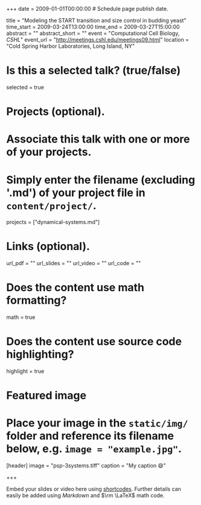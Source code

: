 +++
date = 2009-01-01T00:00:00  # Schedule page publish date.

title = "Modeling the START transition and size control in budding yeast"
time_start = 2009-03-24T13:00:00
time_end = 2009-03-27T15:00:00
abstract = ""
abstract_short = ""
event = "Computational Cell Biology, *CSHL*"
event_url = "http://meetings.cshl.edu/meetings09.html"
location = "Cold Spring Harbor Laboratories, Long Island, NY"

# Is this a selected talk? (true/false)
selected = true

# Projects (optional).
#   Associate this talk with one or more of your projects.
#   Simply enter the filename (excluding '.md') of your project file in `content/project/`.
projects = ["dynamical-systems.md"]

# Links (optional).
url_pdf = ""
url_slides = ""
url_video = ""
url_code = ""

# Does the content use math formatting?
math = true

# Does the content use source code highlighting?
highlight = true

# Featured image
# Place your image in the `static/img/` folder and reference its filename below, e.g. `image = "example.jpg"`.
[header]
image = "psp-3systems.tiff"
caption = "My caption :smile:"

+++

Embed your slides or video here using [shortcodes](https://sourcethemes.com/academic/post/writing-markdown-latex/). Further details can easily be added using *Markdown* and $\rm \LaTeX$ math code.
